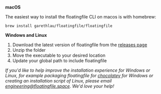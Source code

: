 **macOS**

The easiest way to install the floatingfile CLI on macos is with homebrew:

```
brew install garethlau/floatingfile/floatingfile
```

**Windows and Linux**

1. Download the latest version of floatingfile from the [releases page](https://github.com/garethlau/floatingfile/releases)
2. Unzip the folder
3. Move the executable to your desired location
4. Update your global path to include floatingfile

_If you'd like to help improve the installation experience for Windows or Linux, for example packaging floatingfile for [chocolatey](https://docs.chocolatey.org/en-us/) for Windows or creating an installation script of Linux, please email [engineering@floatingfile.space](mailto:engineering@floatingfile.space). We'd love your help!_
